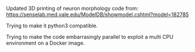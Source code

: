 
Updated 3D printing of neuron morphology code from:
https://senselab.med.yale.edu/ModelDB/showmodel.cshtml?model=182785

Trying to make it python3 compatible.

Trying to make  the code embarrasingly parallel to exploit a multi CPU environment on a Docker image.
